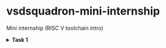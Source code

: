 # vsdsquadron-mini-internship
Mini internship (RISC V toolchain intro)
<details Task1>
  <summary><b>Task 1</b></summary>
  
  ### Details of `sum1ton.c` and `sum1ton.o`:

  1. **Source Code: `sum1ton.c`**
     - This is the source code file written in C, which contains a function to calculate the sum of the first `n` natural numbers.
     - Example code:
       ```c
       #include <stdio.h>

        int main(){
            int i, sum = 0, n = 5;
            for ( i = 1; i <= n; ++i ){
                sum += i;
            }
            printf("Sum is %d\n", sum);
            return 0;
        
        }

       ```

  2. **Compilation Details:**
     - The source file `sum1ton.c` is compiled into an object file `sum1ton.o` using the following compilers:

       - **Using `gcc`:**
         - Command: `gcc -c sum1ton.c -o sum1ton.o`
         - Description: This generates an object file `sum1ton.o` for the host machine's architecture (x86_64).
         - Output: The object file contains machine code specific to the host architecture.

       - **Using `riscv64-unknown-elf-gcc`:**
         - Command: `riscv64-unknown-elf-gcc -Ofast -mabi=lp64 -march=rv64i -o sum1ton.o sum1ton.c`
         - Description: This generates an object file `sum1ton.o` specifically for the RISC-V architecture.
         - Output: The object file contains machine code that is compatible with the RISC-V architecture.

  3. **Differences in Output Files (`sum1ton.o`):**
     - **Format**: The output file format depends on the target architecture (e.g., ELF for RISC-V, ELF for x86_64).
     - **Instruction Set**: The machine instructions in the `.o` file will differ based on the target architecture:
       - `gcc` generates instructions for the host architecture.
       - `riscv64-unknown-elf-gcc` generates instructions for the RISC-V architecture.

  4. **Further Notes:**
     - The object file `sum1ton.o` can be linked to create an executable for the corresponding architecture.
     - Cross-compilation using `riscv64-unknown-elf-gcc` is commonly used in embedded systems development for the RISC-V target.
</details>



